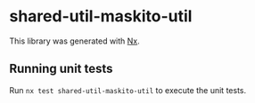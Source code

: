 # shared-util-maskito-util

This library was generated with [Nx](https://nx.dev).

## Running unit tests

Run `nx test shared-util-maskito-util` to execute the unit tests.
